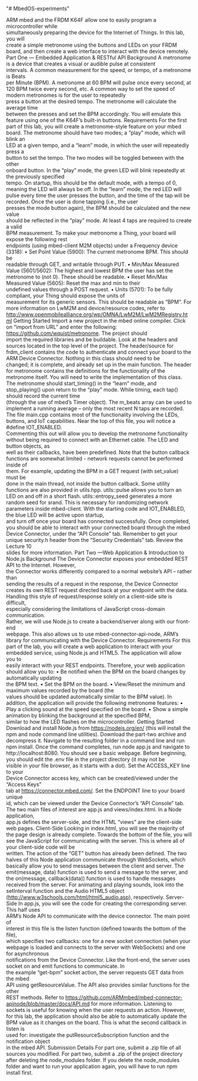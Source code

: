 "# MbedOS-experiments" 

ARM	mbed	and	the	FRDM	K64F	allow	one	to	easily	program	a	microcontroller	while	
simultaneously	preparing	the	device	for	the	Internet	of	Things.	In	this	lab,	you	will	
create	a	simple	metronome	using	the	buttons	and	LEDs	on	your	FRDM	board,	and	
then	create	a	web	interface	to	interact	with	the	device	remotely.
Part	One	— Embedded	Application	& RESTful	API
Background
A	metronome	is	a	device	that	creates	a	visual	or	audible	pulse	at	consistent	
intervals.	A	common	measurement	for	the	speed,	or	tempo, of	a	metronome	is	Beats	
per	Minute	(BPM).	A	metronome	at	60	BPM	will	pulse	once	every	second,	at	120	
BPM	twice	every	second,	etc.
A	common	way	to	set the	speed of modern	metronomes	is	for	the	user	to	repeatedly	
press	a button	at	the	desired	tempo.	The	metronome	will	calculate	the	average	time	
between	the	presses	and	set	the	BPM	accordingly.	You	will	emulate	this	feature	
using	one	of	the	K64F’s	built-in	buttons.
Requirements
For	the	first	part	of	this	lab,	you	will	create	a	metronome-style	feature	on	your	mbed	
board.	The	metronome	should	have	two	modes;	a	“play”	mode,	which	will	blink	an	
LED	at	a	given	tempo,	and	a	“learn”	mode,	in	which	the	user	will	repeatedly	press	a	
button	to	set	the	tempo.	The	two	modes	will	be	toggled	between	with	the	other	
onboard	button.
In	the	“play”	mode,	the	green LED	will	blink	repeatedly	at	the	previously	specified	
tempo.	On	startup,	this	should	be	the	default	mode,	with	a	tempo	of	0,	meaning	the	
LED	will always be	off.
In	the	“learn”	mode, the	red LED	will	pulse	every	time	the	user	presses	the	button,	
and	the	time	of	the	tap	will	be	recorded.	Once	the	user	is	done	tapping	(i.e.,	the	user	
presses	the	mode	button	again),	the	BPM	should	be	calculated	and	the	new	value	
should	be	reflected	in	the	“play”	mode. At	least	4	taps	are	required	to	create	a	valid	
BPM	measurement.
To	make	your	metronome	a	Thing,	your	board	will	expose	the	following	rest	
endpoints (using	mbed-client M2M	objects) under	a	Frequency device	(3318):
• Set	Point	Value	(5900): The current	metronome	BPM.	This	should	be	
readable	through	GET,	and	writable	through	PUT.
• Min/Max	Measured	Value	(5601/5602):	The	highest	and	lowest	BPM	the	
user	has	set	the	metronome	to	(not	0).	These	should	be	readable.
• Reset	Min/Max	Measured	Value	(5605): Reset	the	max	and	min	to	their	
undefined	values	through	a	POST	request.
• Units	(5701): To	be	fully	compliant,	your	Thing	should	expose	the	units	of	
measurement	for	its	generic	sensors.	This	should	be	readable	as	“BPM”.
For	more	information	on	LwM2M	and	device/resource	codes,	refer	to	
http://www.openmobilealliance.org/wp/OMNA/LwM2M/LwM2MRegistry.html
Getting	Started
Import	a	new	project	in the	mbed	online	compiler.	Click	on	“import	from	URL”	and	
enter	the	following:	https://github.com/wquist/metronome.	The	project	should	
import	the	required	libraries	and	be	buildable.	Look	at	the	headers	and	sources	
located	in	the	top	level	of	the	project.
The	header/source	for	frdm_client	contains	the	code	to	authenticate	and	connect	
your	board	to	the	ARM	Device	Connector.	Nothing	in	this	class	should	need	to	be	
changed;	it	is	complete,	and	already	set	up in	the	main	function.
The	header	for	metronome contains	the	definitions	for	the	functionality	of	the	
metronome	itself.	You	will	need	to	write	the	implementation	of	this	class.	The	
metronome	should	start_timing() in	the	“learn”	mode,	and	stop_playing() upon	
return	to	the	“play”	mode.	While	timing,	each	tap() should	record	the	current	time	
(through	the	use	of	mbed’s	Timer	object).	The	m_beats array	can	be	used	to	
implement	a	running	average	– only	the	most	recent	N taps	are	recorded.
The	file	main.cpp contains most	of	the	functionality	involving	the	LEDs,	buttons,	and	
IoT	capabilities.	Near	the	top	of	this	file,	you	will	notice	a	#define	IOT_ENABLED.	
Commenting	this	out	will	allow	you	to	develop	the	metronome	functionality	without	
being	required	to	connect	with	an	Ethernet	cable.	The	LED	and	button	objects,	as	
well	as	their	callbacks,	have	been	predefined. Note	that	the	button	callback	
functions	are	somewhat	limited	- network	requests	cannot	be	performed	inside	of	
them.	For	example,	updating	the	BPM	in	a	GET request	(with	set_value) must	be	
done	in	the	main	thread,	not	inside	the	button	callback.
Some	utility	functions	are	also	provided	in	utils.hpp.	utils::pulse allows	you	to	turn	an
LED	on	and	off	in	a	short	flash.	utils::entropy_seed generates	a	more	random	seed	for	
srand.	This	is	necessary	for	randomizing	network	parameters	inside	mbed-client.
With	the	starting	code	and	IOT_ENABLED,	the	blue	LED	will	be	active	upon	startup,	
and	turn	off	once	your	board	has	connected	successfully.
Once	completed,	you	should	be	able	to	interact	with	your	connected	board	through	
the	mbed	Device	Connector,	under	the	“API	Console”	tab.	Remember	to	get	your	
unique	security.h	header	from	the	“Security	Credentials”	tab. Review	the	Lecture	10	
slides	for	more	information.
Part	Two	—Web	Application	&	Introduction	to	Node.js
Background
The	Device	Connector	exposes	your	embedded	REST	API	to	the	Internet.	However,	
the	Connector	works	differently	compared	to	a	normal	website’s	API	– rather	than	
sending	the	results	of	a	request	in	the	response,	the	Device	Connector	creates	its	
own	REST	request	directed	back	at	your	endpoint	with	the	data.
Handling	this	style	of	request/response	solely	on	a	client-side	site	is	difficult,	
especially	considering	the	limitations	of	JavaScript	cross-domain	communication.	
Rather,	we	will	use	Node.js	to	create	a	backend/server	along	with	our	front-end	
webpage.	This	also	allows	us	to	use	mbed-connector-api-node,	ARM’s	library	for	
communicating	with	the	Device	Connector.
Requirements
For	this	part	of	the	lab,	you	will	create	a	web	application	to	interact	with	your	
embedded	service,	using	Node.js	and	HTML5.	The	application	will	allow	you	to	
easily	interact	with	your	REST	endpoints.
Therefore,	your	web	application	should	allow	you	to:
• Be	notified	when	the	BPM	on	the	board	changes by	automatically	updating	
the	BPM	text.
• Set	the	BPM	on the	board.
• View/Reset	the	minimum	and	maximum	values	recorded	by	the	board (the	
values	should	be	updated	automatically	similar	to	the	BPM	value).
In	addition,	the	application	will provide the	following metronome	features:
• Play	a	clicking	sound	at	the	speed	specified	on	the	board.
• Show	a	simple	animation by	blinking	the	background	at	the	specified	BPM,	
similar	to	how	the	LED	flashes	on	the	microcontroller.
Getting	Started
Download	and	install	Node.js	from	https://nodejs.org/en/ (this	will	install	the	npm
and	node command	line	utilities).	Download	the	part-two	archive	and	decompress	it.	
Navigate	to	the	resulting	folder	in	a command	line	and	run	npm	install.	Once	the	
command	completes,	run	node	app.js and	navigate	to	http://localhost:8080.	You	
should	see	a	basic	webpage.
Before	beginning,	you	should	edit	the	.env file	in	the	project	directory	(it	may	not	be	
visible	in	your	file	browser,	as	it	starts	with	a	dot).	Set	the	ACCESS_KEY line	to	your	
Device	Connector	access	key,	which	can	be	created/viewed	under	the	“Access	Keys”	
tab	at	https://connector.mbed.com/.	Set	the	ENDPOINT	line	to	your	board	unique	
id,	which	can	be	viewed	under	the	Device	Connector’s	“API	Console”	tab.
The	two	main	files	of	interest	are	app.js and	views/index.html.	In	a	Node	application,	
app.js defines the	server-side,	and	the	HTML	“views”	are	the	client-side	web	pages.
Client-Side
Looking	in	index.html,	you	will	see	the	majority	of	the	page	design	is	already	
complete.	Towards	the	bottom	of	the	file,	you	will	see	the	JavaScript	for	
communicating	with	the	server.	This	is	where	all	of	your	client-side	code	will	be	
written.	The	action	of	the	“GET”	button	has	already	been	defined.
The	two	halves	of	this	Node	application	communicate	through	WebSockets,	which	
basically	allow	you	to	send	messages	between	the client	and	server.	The	
emit(message,	data) function	is	used	to	send	a	message	to	the	server,	and	the	
on(message,	callback(data)) function	is	used	to	handle	messages	received	from	the	
server.
For	animating	and	playing	sounds,	look	into	the	setInterval function	and	the	Audio
HTML5	object (http://www.w3schools.com/html/html5_audio.asp), respectively.
Server-Side
In	app.js,	you	will	see	the	code	for	creating	the	corresponding	server.	This	half	uses	
ARM’s	Node	API	to	communicate	with	the	device	connector.	The	main	point	of	
interest	in	this	file	is	the	listen function (defined	towards	the	bottom	of	the	file),	
which	specifies two	callbacks:	one	for	a	new	socket	connection	(when	your	webpage	
is	loaded	and	connects	to	the	server	with	WebSockets)	and	one	for	asynchronous	
notifications	from	the	Device	Connector.
Like	the	front-end,	the	server	uses	socket	on and	emit functions	to	communicate.	In	
the	example	“get-bpm”	socket	action,	the	server	requests	GET	data	from	the	mbed	
API	using	getResourceValue.	The	API	also	provides	similar	functions	for	the	other	
REST	methods.	Refer	to	https://github.com/ARMmbed/mbed-connector-apinode/blob/master/docs/API.md
for	more	information.
Listening	to	sockets	is	useful	for	knowing	when	the	user	requests	an	action.	
However,	for	this	lab,	the	application	should	also	be	able	to	automatically	update	the	
BPM	value	as	it	changes	on	the	board.	This	is	what	the	second	callback	in	listen is	
used	for:	investigate	the	putResourceSubscription function	and	the	notification	object	
in	the	mbed	API.
Submission	Details
For	part	one,	submit	a	.zip file	of	all	sources	you	modified.	For	part	two,	submit	a	.zip
of	the	project	directory	after deleting	the	node_modules folder. If	you	delete	the	
node_modules	folder	and	want	to	run	your	application	again,	you	will	have	to	run
npm	install first.
